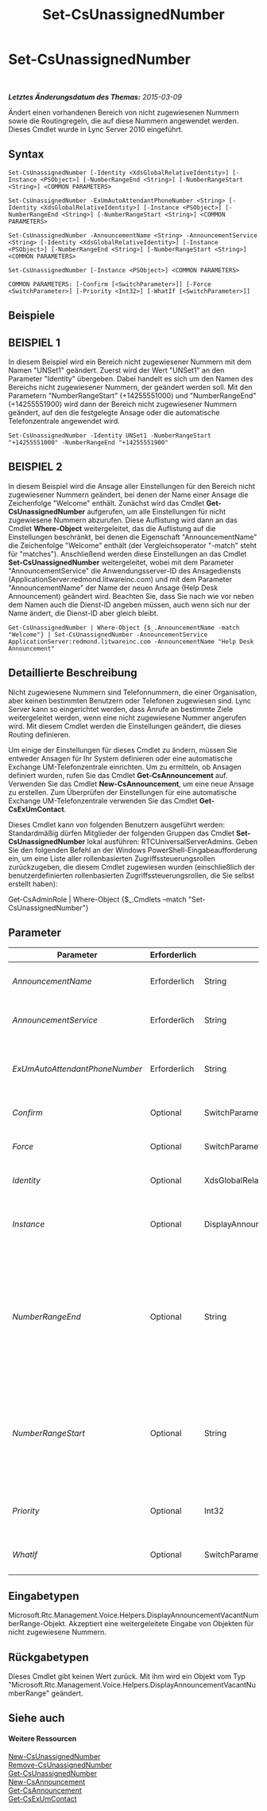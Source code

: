 ﻿---
title: Set-CsUnassignedNumber
TOCTitle: Set-CsUnassignedNumber
ms:assetid: e7f52423-58d1-410a-9071-731bde45d3d4
ms:mtpsurl: https://technet.microsoft.com/de-de/library/Gg399033(v=OCS.15)
ms:contentKeyID: 49295747
ms.date: 05/19/2016
mtps_version: v=OCS.15
ms.translationtype: HT
---

# Set-CsUnassignedNumber

 

_**Letztes Änderungsdatum des Themas:** 2015-03-09_

Ändert einen vorhandenen Bereich von nicht zugewiesenen Nummern sowie die Routingregeln, die auf diese Nummern angewendet werden. Dieses Cmdlet wurde in Lync Server 2010 eingeführt.

## Syntax

    Set-CsUnassignedNumber [-Identity <XdsGlobalRelativeIdentity>] [-Instance <PSObject>] [-NumberRangeEnd <String>] [-NumberRangeStart <String>] <COMMON PARAMETERS>

    Set-CsUnassignedNumber -ExUmAutoAttendantPhoneNumber <String> [-Identity <XdsGlobalRelativeIdentity>] [-Instance <PSObject>] [-NumberRangeEnd <String>] [-NumberRangeStart <String>] <COMMON PARAMETERS>

    Set-CsUnassignedNumber -AnnouncementName <String> -AnnouncementService <String> [-Identity <XdsGlobalRelativeIdentity>] [-Instance <PSObject>] [-NumberRangeEnd <String>] [-NumberRangeStart <String>] <COMMON PARAMETERS>

    Set-CsUnassignedNumber [-Instance <PSObject>] <COMMON PARAMETERS>

    COMMON PARAMETERS: [-Confirm [<SwitchParameter>]] [-Force <SwitchParameter>] [-Priority <Int32>] [-WhatIf [<SwitchParameter>]]

## Beispiele

## BEISPIEL 1

In diesem Beispiel wird ein Bereich nicht zugewiesener Nummern mit dem Namen "UNSet1" geändert. Zuerst wird der Wert "UNSet1" an den Parameter "Identity" übergeben. Dabei handelt es sich um den Namen des Bereichs nicht zugewiesener Nummern, der geändert werden soll. Mit den Parametern "NumberRangeStart" (+14255551000) und "NumberRangeEnd" (+14255551900) wird dann der Bereich nicht zugewiesener Nummern geändert, auf den die festgelegte Ansage oder die automatische Telefonzentrale angewendet wird.

    Set-CsUnassignedNumber -Identity UNSet1 -NumberRangeStart "+14255551000" -NumberRangeEnd "+14255551900"

## BEISPIEL 2

In diesem Beispiel wird die Ansage aller Einstellungen für den Bereich nicht zugewiesener Nummern geändert, bei denen der Name einer Ansage die Zeichenfolge "Welcome" enthält. Zunächst wird das Cmdlet **Get-CsUnassignedNumber** aufgerufen, um alle Einstellungen für nicht zugewiesene Nummern abzurufen. Diese Auflistung wird dann an das Cmdlet **Where-Object** weitergeleitet, das die Auflistung auf die Einstellungen beschränkt, bei denen die Eigenschaft "AnnouncementName" die Zeichenfolge "Welcome" enthält (der Vergleichsoperator "-match" steht für "matches"). Anschließend werden diese Einstellungen an das Cmdlet **Set-CsUnassignedNumber** weitergeleitet, wobei mit dem Parameter "AnnouncementService" die Anwendungsserver-ID des Ansagediensts (ApplicationServer:redmond.litwareinc.com) und mit dem Parameter "AnnouncementName" der Name der neuen Ansage (Help Desk Announcement) geändert wird. Beachten Sie, dass Sie nach wie vor neben dem Namen auch die Dienst-ID angeben müssen, auch wenn sich nur der Name ändert, die Dienst-ID aber gleich bleibt.

    Get-CsUnassignedNumber | Where-Object {$_.AnnouncementName -match "Welcome"} | Set-CsUnassignedNumber -AnnouncementService ApplicationServer:redmond.litwareinc.com -AnnouncementName "Help Desk Announcement"

## Detaillierte Beschreibung

Nicht zugewiesene Nummern sind Telefonnummern, die einer Organisation, aber keinen bestimmten Benutzern oder Telefonen zugewiesen sind. Lync Server kann so eingerichtet werden, dass Anrufe an bestimmte Ziele weitergeleitet werden, wenn eine nicht zugewiesene Nummer angerufen wird. Mit diesem Cmdlet werden die Einstellungen geändert, die dieses Routing definieren.

Um einige der Einstellungen für dieses Cmdlet zu ändern, müssen Sie entweder Ansagen für Ihr System definieren oder eine automatische Exchange UM-Telefonzentrale einrichten. Um zu ermitteln, ob Ansagen definiert wurden, rufen Sie das Cmdlet **Get-CsAnnouncement** auf. Verwenden Sie das Cmdlet **New-CsAnnouncement**, um eine neue Ansage zu erstellen. Zum Überprüfen der Einstellungen für eine automatische Exchange UM-Telefonzentrale verwenden Sie das Cmdlet **Get-CsExUmContact**.

Dieses Cmdlet kann von folgenden Benutzern ausgeführt werden: Standardmäßig dürfen Mitglieder der folgenden Gruppen das Cmdlet **Set-CsUnassignedNumber** lokal ausführen: RTCUniversalServerAdmins. Geben Sie den folgenden Befehl an der Windows PowerShell-Eingabeaufforderung ein, um eine Liste aller rollenbasierten Zugriffssteuerungsrollen zurückzugeben, die diesem Cmdlet zugewiesen wurden (einschließlich der benutzerdefinierten rollenbasierten Zugriffssteuerungsrollen, die Sie selbst erstellt haben):

Get-CsAdminRole | Where-Object {$\_.Cmdlets –match "Set-CsUnassignedNumber"}

## Parameter


<table>
<colgroup>
<col style="width: 25%" />
<col style="width: 25%" />
<col style="width: 25%" />
<col style="width: 25%" />
</colgroup>
<thead>
<tr class="header">
<th>Parameter</th>
<th>Erforderlich</th>
<th>Typ</th>
<th>Beschreibung</th>
</tr>
</thead>
<tbody>
<tr class="odd">
<td><p><em>AnnouncementName</em></p></td>
<td><p>Erforderlich</p></td>
<td><p>String</p></td>
<td><p>Der Name der Ansage, die zur Verarbeitung von Anrufen bei Nummern in diesem Bereich verwendet wird.</p></td>
</tr>
<tr class="even">
<td><p><em>AnnouncementService</em></p></td>
<td><p>Erforderlich</p></td>
<td><p>String</p></td>
<td><p>Der vollqualifizierte Domänenname (Fully Qualified Domain Name, FQDN) oder die Dienst-ID des Ansageservers.</p></td>
</tr>
<tr class="odd">
<td><p><em>ExUmAutoAttendantPhoneNumber</em></p></td>
<td><p>Erforderlich</p></td>
<td><p>String</p></td>
<td><p>Die Telefonnummer der automatischen Exchange UM-Telefonzentrale, an die Anrufe für Nummern in diesem Bereich weitergeleitet werden. Der Kontakt für die automatische Exchange UM-Telefonzentrale muss bereits eingerichtet sein, um diesem Parameter einen Wert zuweisen zu können.</p></td>
</tr>
<tr class="even">
<td><p><em>Confirm</em></p></td>
<td><p>Optional</p></td>
<td><p>SwitchParameter</p></td>
<td><p>Fordert Sie vor der Ausführung des Befehls zum Bestätigen auf.</p></td>
</tr>
<tr class="odd">
<td><p><em>Force</em></p></td>
<td><p>Optional</p></td>
<td><p>SwitchParameter</p></td>
<td><p>Unterdrückt alle Bestätigungsaufforderungen, die andernfalls vor der Durchführung von Änderungen angezeigt würden.</p></td>
</tr>
<tr class="even">
<td><p><em>Identity</em></p></td>
<td><p>Optional</p></td>
<td><p>XdsGlobalRelativeIdentity</p></td>
<td><p>Der eindeutige Name für den Bereich nicht zugewiesener Nummern, der geändert wird.</p></td>
</tr>
<tr class="odd">
<td><p><em>Instance</em></p></td>
<td><p>Optional</p></td>
<td><p>DisplayAnnouncementVacantNumberRange</p></td>
<td><p>Ein Verweis auf ein Objekt, das Einstellungen für nicht zugewiesene Nummern enthält. Dieses Objekt muss ein Objekt vom Typ &quot;Microsoft.Rtc.Management.Voice.Helpers.DisplayAnnouncementVacantNumberRange&quot; sein und kann mit dem Cmdlet <strong>Get-CsUnassignedNumber</strong> abgerufen werden.</p></td>
</tr>
<tr class="even">
<td><p><em>NumberRangeEnd</em></p></td>
<td><p>Optional</p></td>
<td><p>String</p></td>
<td><p>Die letzte Nummer im Bereich der nicht zugewiesenen Nummern. Der Wert muss größer oder gleich dem Wert von &quot;NumberRangeStart&quot; sein. Zur Festlegung eines Bereichs mit nur einer Nummer verwenden Sie für &quot;NumberRangeStart&quot; und &quot;NumberRangeEnd&quot; denselben Wert.</p>
<p>Der Wert muss mit dem regulären Ausdruck &quot;(tel:)?(\+)?[1-9]\d{0,17}(;ext=[1-9]\d{0,9})?&quot; übereinstimmen. Dies bedeutet, dass die Nummer mit der Zeichenfolge &quot;tel:&quot; (wenn Sie diese Zeichenfolge nicht angeben, wird sie automatisch hinzugefügt) sowie einem Pluszeichen (+) und einer Zahl zwischen 1 und 9 beginnen kann. Die Telefonnummer kann bis zu 17 Zeichen umfassen, gefolgt von einer Durchwahl im Format &quot;;ext=&quot; plus der Durchwahlnummer.</p></td>
</tr>
<tr class="odd">
<td><p><em>NumberRangeStart</em></p></td>
<td><p>Optional</p></td>
<td><p>String</p></td>
<td><p>Die erste Nummer im Bereich der nicht zugewiesenen Nummern. Der Wert muss kleiner oder gleich dem Wert von &quot;NumberRangeEnd&quot; sein.</p>
<p>Der Wert muss mit dem regulären Ausdruck &quot;(tel:)?(\+)?[1-9]\d{0,17}(;ext=[1-9]\d{0,9})?&quot; übereinstimmen. Dies bedeutet, dass die Nummer mit der Zeichenfolge &quot;tel:&quot; (wenn Sie diese Zeichenfolge nicht angeben, wird sie automatisch hinzugefügt) sowie einem Pluszeichen (+) und einer Zahl zwischen 1 und 9 beginnen kann. Die Telefonnummer kann bis zu 17 Zeichen umfassen, gefolgt von einer Durchwahl im Format &quot;;ext=&quot; plus der Durchwahlnummer.</p></td>
</tr>
<tr class="even">
<td><p><em>Priority</em></p></td>
<td><p>Optional</p></td>
<td><p>Int32</p></td>
<td><p>Bereiche nicht zugewiesener Nummern können sich überschneiden. Wenn eine Nummer in mehr als einen Bereich fällt, wird der Bereich mit der höheren Priorität verwendet.</p></td>
</tr>
<tr class="odd">
<td><p><em>WhatIf</em></p></td>
<td><p>Optional</p></td>
<td><p>SwitchParameter</p></td>
<td><p>Beschreibt die Auswirkungen einer Ausführung des Befehls, ohne den Befehl tatsächlich auszuführen.</p></td>
</tr>
</tbody>
</table>


## Eingabetypen

Microsoft.Rtc.Management.Voice.Helpers.DisplayAnnouncementVacantNumberRange-Objekt. Akzeptiert eine weitergeleitete Eingabe von Objekten für nicht zugewiesene Nummern.

## Rückgabetypen

Dieses Cmdlet gibt keinen Wert zurück. Mit ihm wird ein Objekt vom Typ "Microsoft.Rtc.Management.Voice.Helpers.DisplayAnnouncementVacantNumberRange" geändert.

## Siehe auch

#### Weitere Ressourcen

[New-CsUnassignedNumber](new-csunassignednumber.md)  
[Remove-CsUnassignedNumber](remove-csunassignednumber.md)  
[Get-CsUnassignedNumber](get-csunassignednumber.md)  
[New-CsAnnouncement](new-csannouncement.md)  
[Get-CsAnnouncement](get-csannouncement.md)  
[Get-CsExUmContact](get-csexumcontact.md)

